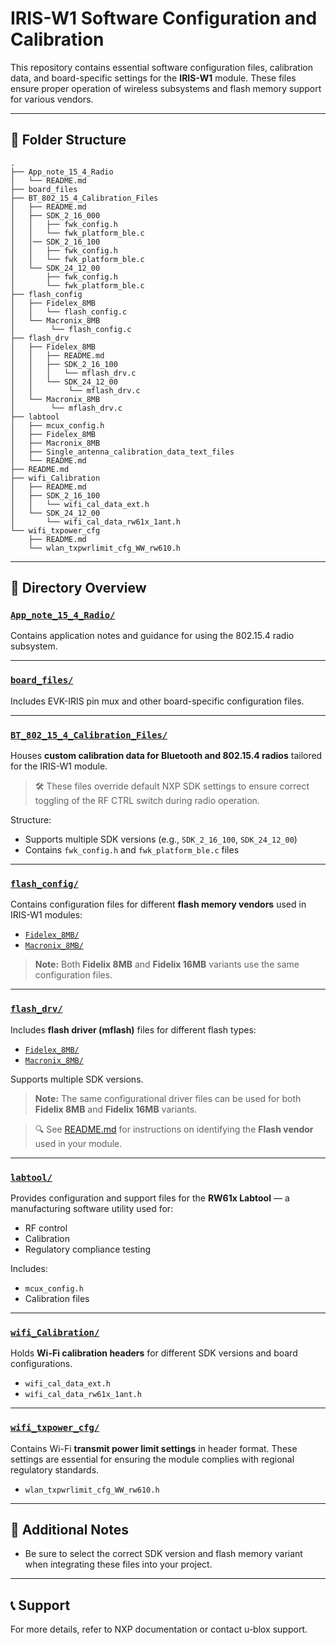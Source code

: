 
# IRIS-W1 Software Configuration and Calibration

This repository contains essential software configuration files, calibration data, and board-specific settings for the **IRIS-W1** module. These files ensure proper operation of wireless subsystems and flash memory support for various vendors.

---

## 📁 Folder Structure

```shell
.
├── App_note_15_4_Radio
│   └── README.md
├── board_files
├── BT_802_15_4_Calibration_Files
│   ├── README.md
│   ├── SDK_2_16_000
│   │   ├── fwk_config.h
│   │   └── fwk_platform_ble.c
│   │── SDK_2_16_100
│   │   ├── fwk_config.h
│   │   └── fwk_platform_ble.c
│   └── SDK_24_12_00
│       ├── fwk_config.h
│       └── fwk_platform_ble.c
├── flash_config
│   ├── Fidelex_8MB
│   │   └── flash_config.c
│   └── Macronix_8MB
│        └── flash_config.c
├── flash_drv
│   ├── Fidelex_8MB
│   │   ├── README.md
│   │   ├── SDK_2_16_100
│   │   │   └── mflash_drv.c
│   │   └── SDK_24_12_00
│   │        └── mflash_drv.c
│   └── Macronix_8MB
│        └── mflash_drv.c
├── labtool
│   ├── mcux_config.h
│   ├── Fidelex_8MB
│   ├── Macronix_8MB
│   ├── Single_antenna_calibration_data_text_files
│   └── README.md
├── README.md
├── wifi_Calibration
│   ├── README.md
│   ├── SDK_2_16_100
│   │   └── wifi_cal_data_ext.h
│   └── SDK_24_12_00
│       └── wifi_cal_data_rw61x_1ant.h
└── wifi_txpower_cfg
    ├── README.md
    └── wlan_txpwrlimit_cfg_WW_rw610.h
```

---

## 📘 Directory Overview

### [`App_note_15_4_Radio/`](/MCUXpresso/IRIS-W1/sw_config/App_note_15_4_Radio/)
Contains application notes and guidance for using the 802.15.4 radio subsystem.

---

### [`board_files/`](/MCUXpresso/IRIS-W1/sw_config/board_files/)
Includes EVK-IRIS pin mux and other board-specific configuration files.

---

### [`BT_802_15_4_Calibration_Files/`](/MCUXpresso/IRIS-W1/sw_config/BT_802_15_4_Calibration_Files/)
Houses **custom calibration data for Bluetooth and 802.15.4 radios** tailored for the IRIS-W1 module.

> 🛠️ These files override default NXP SDK settings to ensure correct toggling of the RF CTRL switch during radio operation.

Structure:
- Supports multiple SDK versions (e.g., `SDK_2_16_100`, `SDK_24_12_00`)
- Contains `fwk_config.h` and `fwk_platform_ble.c` files

---

### [`flash_config/`](/MCUXpresso/IRIS-W1/sw_config/flash_config/)
Contains configuration files for different **flash memory vendors** used in IRIS-W1 modules:

- [`Fidelex_8MB/`](/MCUXpresso/IRIS-W1/sw_config/flash_config/Fidelex_8MB/)
- [`Macronix_8MB/`](/MCUXpresso/IRIS-W1/sw_config/flash_config/Macronix_8MB/)

> **Note:** Both **Fidelix 8MB** and **Fidelix 16MB** variants use the same configuration files.

---

### [`flash_drv/`](/MCUXpresso/IRIS-W1/sw_config/flash_drv/)
Includes **flash driver (mflash)** files for different flash types:

- [`Fidelex_8MB/`](/MCUXpresso/IRIS-W1/sw_config/flash_drv/Fidelex_8MB/)
- [`Macronix_8MB/`](/MCUXpresso/IRIS-W1/sw_config/flash_drv/Macronix_8MB/)

Supports multiple SDK versions.

> **Note:** The same configurational driver files can be used for both **Fidelix 8MB** and **Fidelix 16MB** variants.

> 🔍 See [README.md](/MCUXpresso/IRIS-W1/README.md#identifying-module-flash-memory) for instructions on identifying the **Flash vendor** used in your module.

---

### [`labtool/`](/MCUXpresso/IRIS-W1/sw_config/labtool/)
Provides configuration and support files for the **RW61x Labtool** — a manufacturing software utility used for:
- RF control
- Calibration
- Regulatory compliance testing

Includes:
- `mcux_config.h`
- Calibration files

---

### [`wifi_Calibration/`](/MCUXpresso/IRIS-W1/sw_config/wifi_Calibration/)
Holds **Wi-Fi calibration headers** for different SDK versions and board configurations.

- `wifi_cal_data_ext.h`
- `wifi_cal_data_rw61x_1ant.h`

---

### [`wifi_txpower_cfg/`](/MCUXpresso/IRIS-W1/sw_config/wifi_txpower_cfg/)
Contains Wi-Fi **transmit power limit settings** in header format. These settings are essential for ensuring the module complies with regional regulatory standards.

- `wlan_txpwrlimit_cfg_WW_rw610.h`

---

## 🔗 Additional Notes

- Be sure to select the correct SDK version and flash memory variant when integrating these files into your project.

---

## 📞 Support

For more details, refer to NXP documentation or contact u-blox support.
